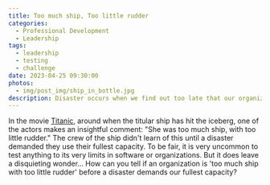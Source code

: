 ```yaml
---
title: Too much ship, Too little rudder
categories:
  - Professional Development
  - Leadership
tags:
  - leadership
  - testing
  - challenge
date: 2023-04-25 09:30:00
photos: 
  - img/post_img/ship_in_bottle.jpg
description: Disaster occurs when we find out too late that our organization hasn't the strength to pivot. How might discover this before we need our fullest capacity?
---
```


In the movie [Titanic](https://m.imdb.com/title/tt0120338/), around when the titular ship has hit the iceberg, one of the actors makes an insightful comment: "She was too much ship, with too little rudder." The crew of the ship didn't learn of this until a disaster demanded they use their fullest capacity. To be fair, it is very uncommon to test anything to its very limits in software or organizations. But it does leave a disquieting wonder... How can you tell if an organization is 'too much ship with too little rudder' before a disaster demands our fullest capacity?
